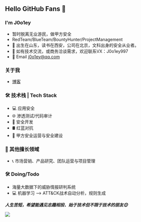 ## Hello GitHub Fans 👋


### I'm J0o1ey
- 暂时脱离无业游民，做甲方安全
- RedTeam/BlueTeam/BountyHunter/ProjectManagement
- 🌱 出生在山东，读书在西安，公司在北京，文科出身的安全从业者。
- 💬 如有技术交流，或商务洽谈需求，欢迎联系VX：J0o1ey997
- 💬 Email [j0o1ey@qq.com](mailto:j0o1ey@qq.com)

### 关于我
- [博客](https://j0o1ey.github.io)

### 🛠 技术栈 | Tech Stack
- 💻 应用安全
- 🌐 渗透测试/代码审计
- 📡 安全开发
- 🛢 红蓝对抗
- 🔧 甲方安全运营与安全建设

### 📖 其他擅长领域
- 📞 市场营销、产品研究、团队运营与项目管理

### 🛠 Doing/Todo
- 海量大数据下的威胁情报研判系统
- 💻 机器学习 --> ATT&CK战术自动分析，规则生成

***人生苦短，希望能遇见志趣相投、始于技术但不限于技术的朋友😊***

[![](https://github-readme-stats.vercel.app/api?username=J0o1ey&show_icons=true&theme=radical)](https://github.com/anuraghazra/github-readme-stats)
